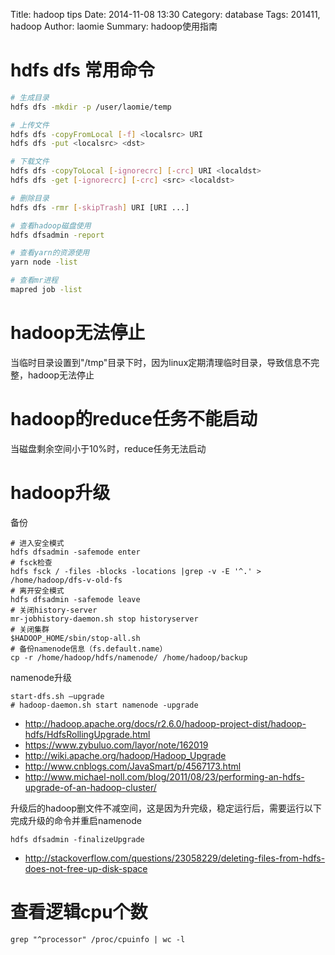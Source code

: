Title: hadoop tips
Date: 2014-11-08 13:30
Category: database
Tags: 201411, hadoop
Author: laomie
Summary: hadoop使用指南

hdfs dfs 常用命令
========================
```bash
# 生成目录
hdfs dfs -mkdir -p /user/laomie/temp

# 上传文件
hdfs dfs -copyFromLocal [-f] <localsrc> URI
hdfs dfs -put <localsrc> <dst>

# 下载文件
hdfs dfs -copyToLocal [-ignorecrc] [-crc] URI <localdst>
hdfs dfs -get [-ignorecrc] [-crc] <src> <localdst>

# 删除目录
hdfs dfs -rmr [-skipTrash] URI [URI ...]

# 查看hadoop磁盘使用
hdfs dfsadmin -report

# 查看yarn的资源使用
yarn node -list

# 查看mr进程
mapred job -list
```

hadoop无法停止
=========================
当临时目录设置到"/tmp"目录下时，因为linux定期清理临时目录，导致信息不完整，hadoop无法停止

hadoop的reduce任务不能启动
=============================
当磁盘剩余空间小于10%时，reduce任务无法启动

hadoop升级
=========================
备份
```
# 进入安全模式
hdfs dfsadmin -safemode enter
# fsck检查
hdfs fsck / -files -blocks -locations |grep -v -E '^.' > /home/hadoop/dfs-v-old-fs
# 离开安全模式
hdfs dfsadmin -safemode leave
# 关闭history-server
mr-jobhistory-daemon.sh stop historyserver
# 关闭集群
$HADOOP_HOME/sbin/stop-all.sh
# 备份namenode信息（fs.default.name）
cp -r /home/hadoop/hdfs/namenode/ /home/hadoop/backup
```
namenode升级
```
start-dfs.sh –upgrade
# hadoop-daemon.sh start namenode -upgrade
```
* <http://hadoop.apache.org/docs/r2.6.0/hadoop-project-dist/hadoop-hdfs/HdfsRollingUpgrade.html>
* <https://www.zybuluo.com/layor/note/162019>
* <http://wiki.apache.org/hadoop/Hadoop_Upgrade>
* <http://www.cnblogs.com/JavaSmart/p/4567173.html>
* <http://www.michael-noll.com/blog/2011/08/23/performing-an-hdfs-upgrade-of-an-hadoop-cluster/>

升级后的hadoop删文件不减空间，这是因为升完级，稳定运行后，需要运行以下完成升级的命令并重启namenode
```
hdfs dfsadmin -finalizeUpgrade
```
* <http://stackoverflow.com/questions/23058229/deleting-files-from-hdfs-does-not-free-up-disk-space>

查看逻辑cpu个数
====================
```
grep "^processor" /proc/cpuinfo | wc -l
```
